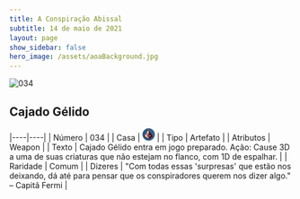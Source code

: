 ```yaml
---
title: A Conspiração Abissal
subtitle: 14 de maio de 2021
layout: page
show_sidebar: false
hero_image: /assets/aoaBackground.jpg
---
```


![034](https://cards-keyforge.s3.eu-north-1.amazonaws.com/media/pt/tac/034.png)

## Cajado Gélido

|----|----|
| Número | 034 |
| Casa | ![Conspiracy](https://raw.githubusercontent.com/cardsofkeyforge/cardsofkeyforge.github.io/master/tac/conspiracy.png "Conspiração") |
| Tipo | Artefato |
| Atributos | Weapon |
| Texto | Cajado Gélido entra em jogo preparado. Ação: Cause 3D a uma de suas criaturas  que não estejam no flanco, com 1D de espalhar. |
| Raridade | Comum |
| Dizeres | "Com todas essas 'surpresas' que estão nos deixando,  dá até para pensar que os conspiradores querem  nos dizer algo." – Capitã Fermi |
